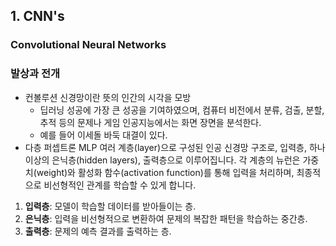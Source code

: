 ## 1. CNN's
### Convolutional Neural Networks

### 발상과 전개
- 컨볼루션 신경망이란 뜻의 인간의 시각을 모방
	- 딥러닝 성공에 가장 큰 성공을 기여하였으며, 컴퓨터 비전에서 분류, 검출, 분할, 추적 등의 문제나 게임 인공지능에서는 화면 장면을 분석한다.
	- 예를 들어 이세돌 바둑 대결이 있다.
- 다층 퍼셉트론 MLP
	여러 계층(layer)으로 구성된 인공 신경망 구조로, 입력층, 하나 이상의 은닉층(hidden layers), 출력층으로 이루어집니다. 각 계층의 뉴런은 가중치(weight)와 활성화 함수(activation function)를 통해 입력을 처리하며, 최종적으로 비선형적인 관계를 학습할 수 있게 합니다.
1. **입력층**: 모델이 학습할 데이터를 받아들이는 층.
2. **은닉층**: 입력을 비선형적으로 변환하여 문제의 복잡한 패턴을 학습하는 중간층.
3. **출력층**: 문제의 예측 결과를 출력하는 층.
